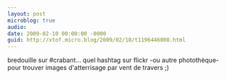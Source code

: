 ```yaml
---
layout: post
microblog: true
audio: 
date: 2009-02-10 00:00:00 -0000
guid: http://xtof.micro.blog/2009/02/10/t1196446008.html
---
```

bredouille sur #crabant... quel hashtag sur  flickr -ou autre photothèque- pour trouver  images d'atterrisage par vent de travers  ;)

